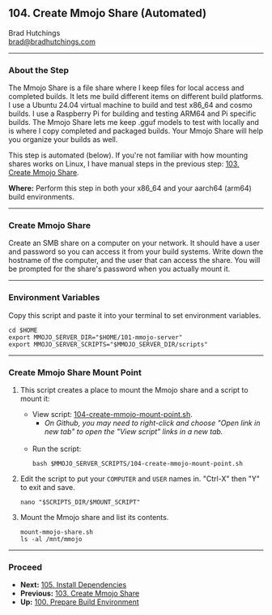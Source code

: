 ## 104. Create Mmojo Share (Automated)

Brad Hutchings<br/>
brad@bradhutchings.com

---
### About the Step
The Mmojo Share is a file share where I keep files for local access and completed builds. It lets me build different items on different build platforms. I use a Ubuntu 24.04 virtual machine to build and test x86_64 and cosmo builds. I use a Raspberry Pi for building and testing ARM64 and Pi specific builds. The Mmojo Share lets me keep .gguf models to test with locally and is where I copy completed and packaged builds. Your Mmojo Share will help you organize your builds as well.

This step is automated (below). If you're not familiar with how mounting shares works on Linux, I have manual steps in the previous step: [103, Create Mmojo Share](103-Create-Mmojo-Share.md).

**Where:** Perform this step in both your x86_64 and your aarch64 (arm64) build environments.

---
### Create Mmojo Share
Create an SMB share on a computer on your network. It should have a user and password so you can access it from your build systems. Write down the hostname of the computer, and the user that can access the share. You will be prompted for the share's password when you actually mount it.

---
### Environment Variables
Copy this script and paste it into your terminal to set environment variables.
```
cd $HOME
export MMOJO_SERVER_DIR="$HOME/101-mmojo-server"
export MMOJO_SERVER_SCRIPTS="$MMOJO_SERVER_DIR/scripts"
```

---
### Create Mmojo Share Mount Point

1. This script creates a place to mount the Mmojo share and a script to mount it:
   - View script: <a href="../scripts/101-work-in-progress-branch.sh" target="_blank">104-create-mmojo-mount-point.sh</a>.
     - *On Github, you may need to right-click and choose "Open link in new tab" to open the "View script" links in a new tab.*
       <br/>
       <br/>
   - Run the script:
     ```
     bash $MMOJO_SERVER_SCRIPTS/104-create-mmojo-mount-point.sh
     ```

2. Edit the script to put your `COMPUTER` and `USER` names in. "Ctrl-X" then "Y" to exit and save.
   ```
   nano "$SCRIPTS_DIR/$MOUNT_SCRIPT"
   ```

3. Mount the Mmojo share and list its contents.
   ```
   mount-mmojo-share.sh
   ls -al /mnt/mmojo
   ```



<!--
1. We need some variables:
   ```
   SHARE_DIR="/mnt/mmojo"
   SCRIPTS_DIR="$HOME/scripts"
   TILDE_SCRIPTS="~/scripts"
   MOUNT_SCRIPT="mount-mmojo-share.sh"
   ```
2. Create `/mnt/mmojo` directory.
   ```
   if [ ! -d "$SHARE_DIR" ]; then
       sudo mkdir -p $SHARE_DIR
   fi
   ```
3. Create `$HOME/scripts` directory.
   ```
   if [ ! -d "$SCRIPTS_DIR" ]; then
       mkdir -p $SCRIPTS_DIR
   fi
   ```
4. Create a `mount-mmojo-share.sh` script.
   ```
   cat << EOF > "$SCRIPTS_DIR/$MOUNT_SCRIPT"
   if [[ ! \$(findmnt $SHARE_DIR) ]]; then
       sudo mount -t cifs -o user=[USER] //[COMPUTER]/mmojo $SHARE_DIR
   fi
   EOF
   chmod a+x "$SCRIPTS_DIR/$MOUNT_SCRIPT"
   ```
5. Edit the script to put your `COMPUTER` and `USER` names in. "Ctrl-X" then "Y" to exit and save.
   ```
   nano "$SCRIPTS_DIR/$MOUNT_SCRIPT"
   ```
6. If `~/scripts` is not already in the `$PATH`, add `~/scripts` to your `$PATH` in `.bashrc` and `source` `.bashrc`.
   ```
   if [[ "${PATH}" != *"${SCRIPTS_DIR}"* ]] && [[ "${PATH}" != *"${TILDE_SCRIPTS}"* ]]; then
   cat << EOF >> $HOME/.bashrc
   export PATH="$PATH:$SCRIPTS_DIR"
   EOF
   source $HOME/.bashrc
   fi
   echo $PATH
   ```
7. Mount the Mmojo share and list its contents.
   ```
   mount-mmojo-share.sh
   ls -al /mnt/mmojo
   ```
-->

---
### Proceed
- **Next:** [105. Install Dependencies](105-Install-Dependencies.md)
- **Previous:** [103. Create Mmojo Share](103-Create-Mmojo-Share.md)
- **Up:** [100. Prepare Build Environment](100-Prepare-Build-Environment.md)
